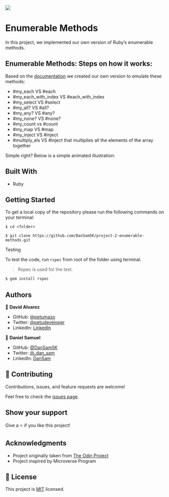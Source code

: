 ![](https://img.shields.io/badge/Microverse-blueviolet)

# Enumerable Methods

In this project, we implemented our own version of Ruby’s enumerable methods.

## Enumerable Methods: Steps on how it works:
Based on the [documentation](https://ruby-doc.org/core-3.0.1/Enumerable.html) we created our own version to emulate these methods:
- #my_each VS #each
- #my_each_with_index VS #each_with_index
- #my_select VS #select
- #my_all? VS #all?
- #my_any? VS #any?
- #my_none? VS #none?
- #my_count vs #count
- #my_map VS #map
- #my_inject VS #inject
- #multiply_els VS #inject that multiplies all the elements of the array together

Simple right? Below is a simple animated illustration:


## Built With

- Ruby


## Getting Started

To get a local copy of the repository please run the following commands on your terminal:

```
$ cd <folder>
```

```
$ git clone https://github.com/DanSam5K/project-2-enumerable-methods.git
```

Testing

To test the code, run `rspec` from root of the folder using terminal.
> Rspec is used for the test.

~~~bash
$ gem install rspec
~~~

## Authors

👤 **David Alvarez**

- GitHub: [@petumazo](https://github.com/petumazo)
- Twitter: [@petudeveloper](https://twitter.com/petudeveloper)
- LinkedIn: [LinkedIn](https://www.linkedin.com/in/david-alvarez-mazzo-777712143/)

👤 **Daniel Samuel**

- GitHub: [@DanSam5K](https://github.com/DanSam5K)
- Twitter: [@_dan_sam](https://twitter.com/_dan_sam)
- LinkedIn: [DanSam](https://www.linkedin.com/in/dansamuel/)

## 🤝 Contributing

Contributions, issues, and feature requests are welcome!

Feel free to check the [issues page](https://github.com/DanSam5K/project-2-enumerable-methods/issues).

## Show your support

Give a ⭐️ if you like this project!

## Acknowledgments

- Project originally taken from [The Odin Project](https://github.com/TheOdinProject/curriculum/blob/master/archive/old_lessons/ruby/basic_ruby/project_advanced_building_blocks.md#project-2-enumerable-methodst)
- Project inspired by Microverse Program

## 📝 License

This project is [MIT](./MIT.md) licensed.
